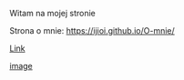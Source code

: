 Witam na mojej stronie

Strona o mnie:
https://ijioi.github.io/O-mnie/



[Link](url) 

[image](https://www.krakvet.pl/artykuly/koty-i-ich-tajemnice/)

